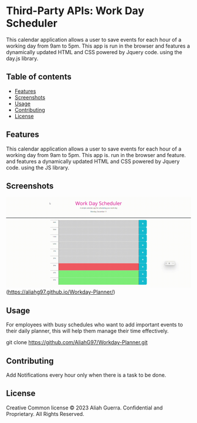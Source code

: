 # Third-Party APIs: Work Day Scheduler
This calendar application allows a user to save events for each hour of a working day from 9am to 5pm. This app is run in the browser and features a dynamically updated HTML and CSS powered by Jquery code. using the day.js library.

## Table of contents
- [Features](#features)
- [Screenshots](#screenshots)
- [Usage](#usage)
- [Contributing](#contributing)
- [License](#license)

## Features
This calendar application allows a user to save events for each hour of a working day from 9am to 5pm. This app is. run in the browser and feature. and features a dynamically updated HTML and CSS powered by Jquery code. using the JS library.


## Screenshots
![Timer Screenshot](./assets/Images/Workday-Planner_Screenshot.gif) (https://aliahg97.github.io/Workday-Planner/)

## Usage 
For employees with busy schedules who want to add important events to their daily planner, this will help them manage their time effectively.

git clone https://github.com/AliahG97/Workday-Planner.git

## Contributing
Add Notifications every hour  only when there is a task to be done.

## License
Creative Common license
© 2023 Aliah Guerra. Confidential and Proprietary. All Rights Reserved.